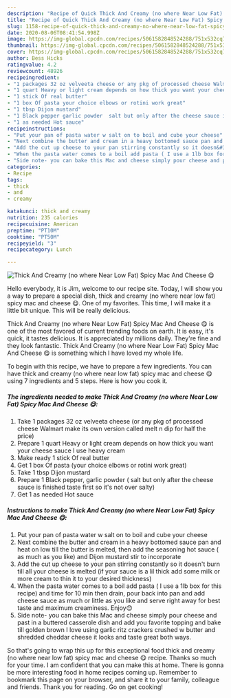 ```yaml
---
description: "Recipe of Quick Thick And Creamy (no where Near Low Fat) Spicy Mac And Cheese 😋"
title: "Recipe of Quick Thick And Creamy (no where Near Low Fat) Spicy Mac And Cheese 😋"
slug: 1158-recipe-of-quick-thick-and-creamy-no-where-near-low-fat-spicy-mac-and-cheese
date: 2020-08-06T08:41:54.998Z
image: https://img-global.cpcdn.com/recipes/5061582848524288/751x532cq70/thick-and-creamy-no-where-near-low-fat-spicy-mac-and-cheese-😋-recipe-main-photo.jpg
thumbnail: https://img-global.cpcdn.com/recipes/5061582848524288/751x532cq70/thick-and-creamy-no-where-near-low-fat-spicy-mac-and-cheese-😋-recipe-main-photo.jpg
cover: https://img-global.cpcdn.com/recipes/5061582848524288/751x532cq70/thick-and-creamy-no-where-near-low-fat-spicy-mac-and-cheese-😋-recipe-main-photo.jpg
author: Bess Hicks
ratingvalue: 4.2
reviewcount: 48926
recipeingredient:
- "1 packages 32 oz velveeta cheese or any pkg of processed cheese Walmart make its own version called melt n dip for half the price"
- "1 quart Heavy or light cream depends on how thick you want your cheese sauce I use heavy cream"
- "1 stick Of real butter"
- "1 box Of pasta your choice elbows or rotini work great"
- "1 tbsp Dijon mustard"
- "1 Black pepper garlic powder  salt but only after the cheese sauce is finished taste first so its not over salty"
- "1 as needed Hot sauce"
recipeinstructions:
- "Put your pan of pasta water w salt on to boil and cube your cheese"
- "Next combine the butter and cream in a heavy bottomed sauce pan and heat on low till the butter is melted, then add the seasoning hot sauce ( as much as you like) and Dijon mustard stir to incorporate"
- "Add the cut up cheese to your pan stirring constantly so it doesn&#39;t burn till all your cheese is melted (if your sauce is a lil thick add some milk or more cream to thin it to your desired thickness)"
- "When the pasta water comes to a boil add pasta ( I use a 1lb box for this recipe) and time for 10 min then drain, pour back into pan and add cheese sauce as much or little as you like and serve right away for best taste and maximum creaminess.  Enjoy😊"
- "Side note- you can bake this Mac and cheese simply pour cheese and past in a buttered casserole dish and add you favorite topping and bake till golden brown I love using garlic ritz crackers crushed w butter and shredded cheddar cheese it looks and taste great both ways."
categories:
- Recipe
tags:
- thick
- and
- creamy

katakunci: thick and creamy 
nutrition: 235 calories
recipecuisine: American
preptime: "PT10M"
cooktime: "PT50M"
recipeyield: "3"
recipecategory: Lunch

---
```



![Thick And Creamy (no where Near Low Fat) Spicy Mac And Cheese 😋](https://img-global.cpcdn.com/recipes/5061582848524288/751x532cq70/thick-and-creamy-no-where-near-low-fat-spicy-mac-and-cheese-😋-recipe-main-photo.jpg)

Hello everybody, it is Jim, welcome to our recipe site. Today, I will show you a way to prepare a special dish, thick and creamy (no where near low fat) spicy mac and cheese 😋. One of my favorites. This time, I will make it a little bit unique. This will be really delicious.

Thick And Creamy (no where Near Low Fat) Spicy Mac And Cheese 😋 is one of the most favored of current trending foods on earth. It is easy, it's quick, it tastes delicious. It is appreciated by millions daily. They're fine and they look fantastic. Thick And Creamy (no where Near Low Fat) Spicy Mac And Cheese 😋 is something which I have loved my whole life.




To begin with this recipe, we have to prepare a few ingredients. You can have thick and creamy (no where near low fat) spicy mac and cheese 😋 using 7 ingredients and 5 steps. Here is how you cook it.

<!--inarticleads1-->

##### The ingredients needed to make Thick And Creamy (no where Near Low Fat) Spicy Mac And Cheese 😋:

1. Take 1 packages 32 oz velveeta cheese (or any pkg of processed cheese Walmart make its own version called melt n dip for half the price)
1. Prepare 1 quart Heavy or light cream depends on how thick you want your cheese sauce I use heavy cream
1. Make ready 1 stick Of real butter
1. Get 1 box Of pasta (your choice elbows or rotini work great)
1. Take 1 tbsp Dijon mustard
1. Prepare 1 Black pepper, garlic powder ( salt but only after the cheese sauce is finished taste first so it&#39;s not over salty)
1. Get 1 as needed Hot sauce




<!--inarticleads2-->

##### Instructions to make Thick And Creamy (no where Near Low Fat) Spicy Mac And Cheese 😋:

1. Put your pan of pasta water w salt on to boil and cube your cheese
1. Next combine the butter and cream in a heavy bottomed sauce pan and heat on low till the butter is melted, then add the seasoning hot sauce ( as much as you like) and Dijon mustard stir to incorporate
1. Add the cut up cheese to your pan stirring constantly so it doesn&#39;t burn till all your cheese is melted (if your sauce is a lil thick add some milk or more cream to thin it to your desired thickness)
1. When the pasta water comes to a boil add pasta ( I use a 1lb box for this recipe) and time for 10 min then drain, pour back into pan and add cheese sauce as much or little as you like and serve right away for best taste and maximum creaminess.  Enjoy😊
1. Side note- you can bake this Mac and cheese simply pour cheese and past in a buttered casserole dish and add you favorite topping and bake till golden brown I love using garlic ritz crackers crushed w butter and shredded cheddar cheese it looks and taste great both ways.




So that's going to wrap this up for this exceptional food thick and creamy (no where near low fat) spicy mac and cheese 😋 recipe. Thanks so much for your time. I am confident that you can make this at home. There is gonna be more interesting food in home recipes coming up. Remember to bookmark this page on your browser, and share it to your family, colleague and friends. Thank you for reading. Go on get cooking!
